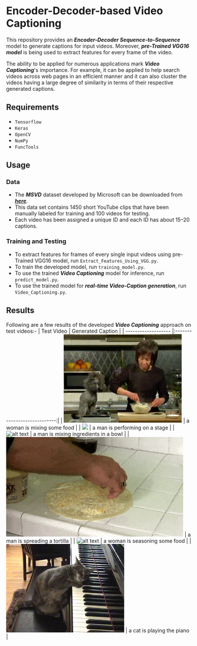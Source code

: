 # Encoder-Decoder-based Video Captioning

This repository provides an ***Encoder-Decoder Sequence-to-Sequence*** model to generate captions for input videos. Moreover, ***pre-Trained VGG16 model*** is being used to extract features for every frame of the video.

The ability to be applied for numerous applications mark ***Video Captioning***'s importance. For example, it can be applied to help search videos across web pages in an efficient manner and it can also cluster the videos having a large degree of similarity in terms of their respective generated captions.

## Requirements
- `Tensorflow`
- `Keras`
- `OpenCV`
- `NumPy`
- `FuncTools`

## Usage
### Data
- The ***MSVD*** dataset developed by Microsoft can be downloaded from [***here***](https://www.dropbox.com/sh/whatkfg5mr4dr63/AACKCO3LwSsHK4_GOmHn4oyYa?dl=0).
- This data set contains 1450 short YouTube clips that have been manually labeled for training and 100 videos for testing.
- Each video has been assigned a unique ID and each ID has about 15–20 captions.
### Training and Testing
- To extract features for frames of every single input videos using pre-Trained VGG16 model, run `Extract_Features_Using_VGG.py`.
- To train the developed model, run `training_model.py`.
- To use the trained ***Video Captioning*** model for inference, run `predict_model.py`.
- To use the trained model for ***real-time Video-Caption generation***, run `Video_Captioning.py`.

## Results
Following are a few results of the developed ***Video Captioning*** approach on test videos:-
| Test Video        | Generated Caption           |
| ------------------- |:----------------------------:|
| ![alt text](https://github.com/fork123aniket/Encoder-Decoder-based-Video-Captioning/blob/main/input_videos/0lh_UWF9ZP4_62_69.gif) | a woman is mixing some food |
| <img src="https://github.com/fork123aniket/Encoder-Decoder-based-Video-Captioning/blob/main/input_videos/7NNg0_n-bS8_21_30.gif" width="100"> | a man is performing on a stage |
| ![alt text](https://github.com/fork123aniket/Encoder-Decoder-based-Video-Captioning/blob/main/input_videos/ezgif-4-989de822710c.gif) | a man is mixing ingredients in a bowl |
| ![alt text](https://github.com/fork123aniket/Encoder-Decoder-based-Video-Captioning/blob/main/input_videos/Je3V7U5Ctj4_569_576.gif) | a man is spreading a tortilla |
| ![alt text](https://github.com/fork123aniket/Encoder-Decoder-based-Video-Captioning/blob/main/input_videos/qeKX-N1nKiM_0_5.gif) | a woman is seasoning some food |
| ![alt text](https://github.com/fork123aniket/Encoder-Decoder-based-Video-Captioning/blob/main/input_videos/TZ860P4iTaM_15_28.gif) | a cat is playing the piano |

